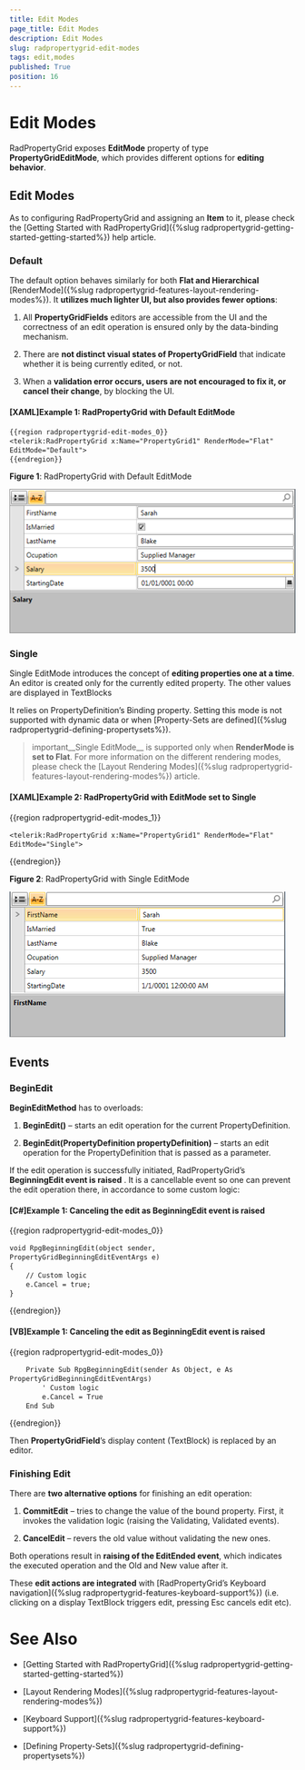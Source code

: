 ```yaml
---
title: Edit Modes
page_title: Edit Modes
description: Edit Modes
slug: radpropertygrid-edit-modes
tags: edit,modes
published: True
position: 16
---
```


# Edit Modes



RadPropertyGrid exposes __EditMode__ property of type __PropertyGridEditMode__, which provides different options for __editing behavior__.

## Edit Modes

As to configuring RadPropertyGrid and assigning an __Item__ to it, please check the [Getting Started with RadPropertyGrid]({%slug radpropertygrid-getting-started-getting-started%}) help article.
        

### Default

The default option behaves similarly for both __Flat and Hierarchical__ [RenderMode]({%slug radpropertygrid-features-layout-rendering-modes%}). It __utilizes much lighter UI, but also provides fewer options__:
                  

1. All __PropertyGridFields__ editors are accessible from the UI and the correctness of an edit operation is ensured only by the data-binding mechanism.
                    

2. There are __not distinct visual states of PropertyGridField__ that indicate whether it is being currently edited, or not.
                    

3. When a __validation error occurs, users are not encouraged to fix it, or cancel their change__, by blocking the UI.
                    

#### [XAML]Example 1: RadPropertyGrid with Default EditMode

	{{region radpropertygrid-edit-modes_0}}
	<telerik:RadPropertyGrid x:Name="PropertyGrid1" RenderMode="Flat" EditMode="Default">
	{{endregion}}



__Figure 1__: RadPropertyGrid with Default EditMode

![Rad Property Grid Edit Modes Default](images/RadPropertyGrid_EditModes_Default.png)

### Single

Single EditMode introduces the concept of __editing properties one at a time__. An editor is created only for the currently edited property. The other values are displayed in TextBlocks
                  

It relies on PropertyDefinition’s Binding property. Setting this mode is not supported with dynamic data or when [Property-Sets are defined]({%slug radpropertygrid-defining-propertysets%}).
                

>important__Single EditMode__ is supported only when __RenderMode is set to Flat__. For more information on the different rendering modes, please check the [Layout Rendering Modes]({%slug radpropertygrid-features-layout-rendering-modes%}) article.
                  
              

#### [XAML]Example 2: RadPropertyGrid with EditMode set to Single

{{region radpropertygrid-edit-modes_1}}

	<telerik:RadPropertyGrid x:Name="PropertyGrid1" RenderMode="Flat" EditMode="Single">
{{endregion}}



__Figure 2__: RadPropertyGrid with Single EditMode

![Rad Property Grid Edit Modes Single](images/RadPropertyGrid_EditModes_Single.png)

## Events

### BeginEdit

__BeginEditMethod__ has to overloads:

1. __BeginEdit()__ – starts an edit operation for the current PropertyDefinition.
                

2. __BeginEdit(PropertyDefinition propertyDefinition)__ – starts an edit operation for the PropertyDefinition that is passed as a parameter.
                

If the edit operation is successfully initiated, RadPropertyGrid’s __BeginningEdit event is raised__ . It is a cancellable event so one can prevent the edit operation there, in accordance to some custom logic:
                      

#### [C#]Example 1: Canceling the edit as BeginningEdit event is raised

{{region radpropertygrid-edit-modes_0}}

	void RpgBeginningEdit(object sender, PropertyGridBeginningEditEventArgs e)
	{
	    // Custom logic
		e.Cancel = true;
	}
{{endregion}}



#### [VB]Example 1: Canceling the edit as BeginningEdit event is raised

{{region radpropertygrid-edit-modes_0}}

	    Private Sub RpgBeginningEdit(sender As Object, e As PropertyGridBeginningEditEventArgs)
	        ' Custom logic
	        e.Cancel = True
	    End Sub
{{endregion}}



Then __PropertyGridField__’s display content (TextBlock) is replaced by an editor.
            

### Finishing Edit

There are __two alternative options__ for finishing an edit operation:
            

1. __CommitEdit__ – tries to change the value of the bound property. First, it invokes the validation logic (raising the Validating, Validated events).
                

2. __CancelEdit__ – revers the old value without validating the new ones.
                

Both operations result in __raising of the EditEnded event__, which indicates the executed operation and the Old and New value after it.
            

These __edit actions are integrated__ with [RadPropertyGrid’s Keyboard navigation]({%slug radpropertygrid-features-keyboard-support%}) (i.e. clicking on a display TextBlock triggers edit, pressing Esc cancels edit etc).
            

# See Also

 * [Getting Started with RadPropertyGrid]({%slug radpropertygrid-getting-started-getting-started%})

 * [Layout Rendering Modes]({%slug radpropertygrid-features-layout-rendering-modes%})

 * [Keyboard Support]({%slug radpropertygrid-features-keyboard-support%})

 * [Defining Property-Sets]({%slug radpropertygrid-defining-propertysets%})
